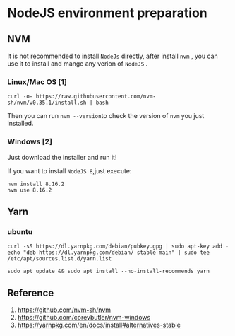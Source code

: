 # NodeJS environment preparation

## NVM

It is not recommended to install `NodeJs` directly, after install `nvm` , you can use it to install and mange any verion of `NodeJS` .

### Linux/Mac OS [1]

```shell
curl -o- https://raw.githubusercontent.com/nvm-sh/nvm/v0.35.1/install.sh | bash
```

Then you can run `nvm --version`to check the version of  `nvm` you just installed.

### Windows [2]

Just download the installer and run it!



If you want to install `NodeJS 8`,just execute:

```shell
nvm install 8.16.2
nvm use 8.16.2
```



## Yarn

### ubuntu

```shell
curl -sS https://dl.yarnpkg.com/debian/pubkey.gpg | sudo apt-key add -
echo "deb https://dl.yarnpkg.com/debian/ stable main" | sudo tee /etc/apt/sources.list.d/yarn.list

sudo apt update && sudo apt install --no-install-recommends yarn
```





## Reference

1.  https://github.com/nvm-sh/nvm 
2.  https://github.com/coreybutler/nvm-windows 
3.  https://yarnpkg.com/en/docs/install#alternatives-stable 
